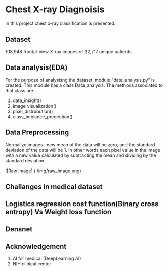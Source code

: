 # Chest X-ray Diagnoisis
In this project chest x-ray classification is presented.

## Dataset
108,948 frontal-view X-ray images of 32,717 unique patients.

## Data analysis(EDA)
For the purpose of analysisng the dataset, module "data_analysis.py" is created. This module has a class Data_analysis. The methods associated to that class are 
1. data_insight()
2. image_visualization()
3. pixel_distrubution()
4. class_imblance_predection()

## Data Preprocessing
Normalize images : new mean of the data will be zero, and the standard deviation of the data will be 1. In other words each pixel value in the image with a new value calculated by subtracting the mean and dividing by the standard deviation.

![Raw image] (./img/raw_image.png)


## Challanges in medical dataset

## Logistics regression cost function(Binary cross entropy) Vs Weight loss function 

## Densnet

## Acknowledgement 
1. AI for medical (DeepLearning AI) 
2. NIH clinical center 
 
